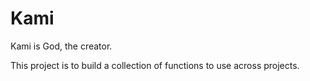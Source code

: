 # Kami

Kami is God, the creator.

This project is to build a collection of functions to use across projects.
